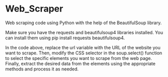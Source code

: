 # Web_Scraper
Web scraping code using Python with the help of the BeautifulSoup library.

Make sure you have the requests and beautifulsoup4 libraries installed. You can install them using pip install requests beautifulsoup4.

In the code above, replace the url variable with the URL of the website you want to scrape. Then, modify the CSS selector in the soup.select() function to select the specific elements you want to scrape from the web page. Finally, extract the desired data from the elements using the appropriate methods and process it as needed.

